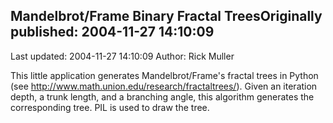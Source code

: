 ## Mandelbrot/Frame Binary Fractal TreesOriginally published: 2004-11-27 14:10:09 
Last updated: 2004-11-27 14:10:09 
Author: Rick Muller 
 
This little application generates Mandelbrot/Frame's fractal trees in Python (see http://www.math.union.edu/research/fractaltrees/). Given an iteration depth, a trunk length, and a branching angle, this algorithm generates the corresponding tree. PIL is used to draw the tree.